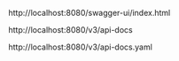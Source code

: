 http://localhost:8080/swagger-ui/index.html

http://localhost:8080/v3/api-docs

http://localhost:8080/v3/api-docs.yaml

